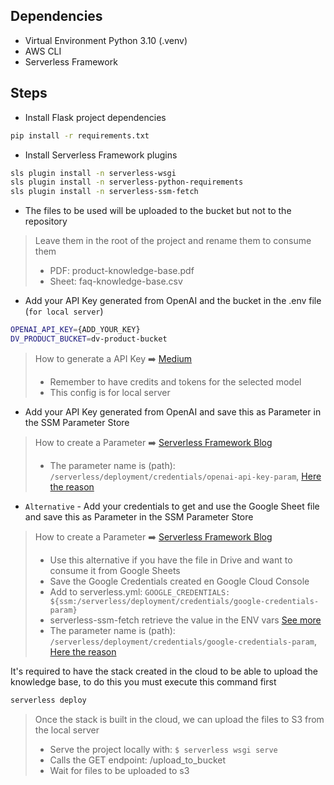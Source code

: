 ## Dependencies

- Virtual Environment Python 3.10 (.venv)
- AWS CLI
- Serverless Framework

## Steps

- Install Flask project dependencies

 ```bash
 pip install -r requirements.txt
 ```

- Install Serverless Framework plugins

```bash
sls plugin install -n serverless-wsgi
sls plugin install -n serverless-python-requirements
sls plugin install -n serverless-ssm-fetch
```

- The files to be used will be uploaded to the bucket but not to the repository

> Leave them in the root of the project and rename them to consume them
> - PDF: product-knowledge-base.pdf
> - Sheet: faq-knowledge-base.csv

- Add your API Key generated from OpenAI and the bucket in the .env file (`for local server`)

```bash
OPENAI_API_KEY={ADD_YOUR_KEY}
DV_PRODUCT_BUCKET=dv-product-bucket
```

> How to generate a API Key
> ➡️ [Medium](https://medium.com/@woyera/your-first-steps-in-ai-using-openais-gpt-4o-mini-with-python-e03e8d47aef7)
> * Remember to have credits and tokens for the selected model
> * This config is for local server

- Add your API Key generated from OpenAI and save this as Parameter in the SSM Parameter Store

> How to create a Parameter ➡️ [Serverless Framework Blog](https://www.serverless.com/blog/aws-secrets-management)
> * The parameter name is (path):
    `/serverless/deployment/credentials/openai-api-key-param`, [Here the reason](https://docs.aws.amazon.com/systems-manager/latest/userguide/sysman-paramstore-hierarchies.html)

- `Alternative` - Add your credentials to get and use the Google Sheet file and save this as Parameter in the SSM
  Parameter Store

> How to create a Parameter ➡️ [Serverless Framework Blog](https://www.serverless.com/blog/aws-secrets-management)
> * Use this alternative if you have the file in Drive and want to consume it from Google Sheets
> * Save the Google Credentials created en Google Cloud Console
> * Add to serverless.yml: `GOOGLE_CREDENTIALS: ${ssm:/serverless/deployment/credentials/google-credentials-param}`
> * serverless-ssm-fetch retrieve the value in the ENV
    vars [See more](https://medium.com/@daxaymakwana/simplifying-aws-ssm-parameter-retrieval-with-the-serverless-ssm-fetch-plugin-778a494f6307)
> * The parameter name is (path):
    `/serverless/deployment/credentials/google-credentials-param`, [Here the reason](https://docs.aws.amazon.com/systems-manager/latest/userguide/sysman-paramstore-hierarchies.html)

It's required to have the stack created in the cloud to be able to upload the knowledge base, to do this you must
execute this command first

```bash
serverless deploy
```

> Once the stack is built in the cloud, we can upload the files to S3 from the local server
> * Serve the project locally with: ```$ serverless wsgi serve```
> * Calls the GET endpoint: /upload_to_bucket
> * Wait for files to be uploaded to s3